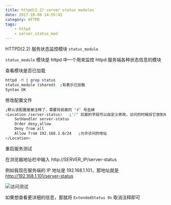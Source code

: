 ```yaml
---
title: httpd(2.2) server status modules
date: 2017-10-08 14:55:43
category: HTTPD
tags:
	- httpd
	- server_status_mod
---
```


HTTPD(2.2) 服务状态监控模块 `status_module`

`status_module` 模块是 httpd 中一个用来监控 httpd 服务端各种状态信息的模块

查看模块是否已加载

```sh
httpd -M | grep status
status_module (shared)	;有表示已加载
Syntax OK
```

修改配置文件

```sh
;默认该配置是被注释了，需要将前面的 "#" 号去掉
<Location /server-status>	;"/" 后面的字段可以自定义修改，访问的时候将它放到地址后面
    SetHandler server-status
    Order deny,allow
    Deny from all
    Allow from 192.168.1.0/24	;允许访问的地址
</Location>
```

重启服务测试

在浏览器地址栏中输入 http://SERVER_IP/server-status 

例如我现在服务端的 IP 地址是 192.168.1.101，那地址就是 http://192.168.1.101/server-status

![访问测试](http://ov2iiuul1.bkt.clouddn.com/server-status1.png)



如果想查看更详细的信息，那就将 `ExtendedStatus On` 取消注释即可

